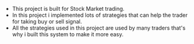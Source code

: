 - This project is built for Stock Market trading.
- In this project i implemented lots of strategies that can help the trader for taking buy or sell signal.
- All the strategies used in this project are used by many traders that's why i built this system to make it more easy.
